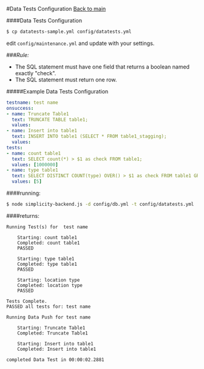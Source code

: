 #Data Tests Configuration
[Back to main](readme.md)

####Data Tests Configuration
```sh
$ cp datatests-sample.yml config/datatests.yml
```

edit `config/maintenance.yml` and update with your settings.

###*Rule:*  
* The SQL statement must have one field that returns a boolean named exactly "check".
* The SQL statement must return one row.

#####Example Data Tests Configuration
```yaml
testname: test name
onsuccess:
- name: Truncate Table1
  text: TRUNCATE TABLE table1;
  values:
- name: Insert into table1
  text: INSERT INTO table1 (SELECT * FROM table1_stagging);
  values:
tests:
- name: count table1
  text: SELECT count(*) > $1 as check FROM table1;
  values: [1000000]
- name: type table1
  text: SELECT DISTINCT COUNT(type) OVER() > $1 as check FROM table1 GROUP BY type HAVING COUNT(type) > 0 ;
  values: [5]
```

####running:

```sh
$ node simplicity-backend.js -d config/db.yml -t config/datatests.yml
```

####returns:

```
Running Test(s) for  test name

    Starting: count table1
    Completed: count table1
    PASSED

    Starting: type table1
    Completed: type table1
    PASSED

    Starting: location type
    Completed: location type
    PASSED

Tests Complete.
PASSED all tests for: test name

Running Data Push for test name

    Starting: Truncate Table1
    Completed: Truncate Table1

    Starting: Insert into table1
    Completed: Insert into table1

completed Data Test in 00:00:02.2881
```
